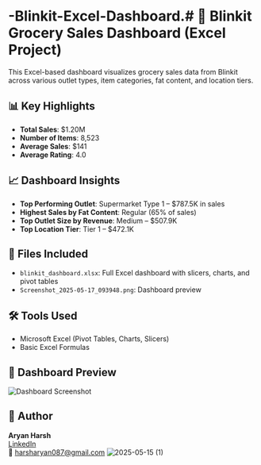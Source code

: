 # -Blinkit-Excel-Dashboard.# 🛒 Blinkit Grocery Sales Dashboard (Excel Project)

This Excel-based dashboard visualizes grocery sales data from Blinkit across various outlet types, item categories, fat content, and location tiers.

## 📊 Key Highlights

- **Total Sales**: $1.20M  
- **Number of Items**: 8,523  
- **Average Sales**: $141  
- **Average Rating**: 4.0

## 📈 Dashboard Insights

- **Top Performing Outlet**: Supermarket Type 1 – $787.5K in sales
- **Highest Sales by Fat Content**: Regular (65% of sales)
- **Top Outlet Size by Revenue**: Medium – $507.9K
- **Top Location Tier**: Tier 1 – $472.1K

## 📂 Files Included

- `blinkit_dashboard.xlsx`: Full Excel dashboard with slicers, charts, and pivot tables
- `Screenshot_2025-05-17_093948.png`: Dashboard preview

## 🛠 Tools Used

- Microsoft Excel (Pivot Tables, Charts, Slicers)
- Basic Excel Formulas

## 📸 Dashboard Preview

![Dashboard Screenshot](Screenshot_2025-05-17_093948.png)

## 👤 Author

**Aryan Harsh**  
[LinkedIn](https://www.linkedin.com/in/aryan-harsh)  
📧 harsharyan087@gmail.com
![2025-05-15 (1)](https://github.com/user-attachments/assets/96f4db8f-1f42-4a4d-a8ca-97a73b01737c)
